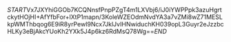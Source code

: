 $START$Vx7JXYhiGGOb7KCQNnsfPnpPZgT4m1LXVbj6/iJ0iYWPPpk3azuHgrtckytHOjHI+AfYfbFor+lXtP1mapn/3KoleWZEOdmNvdYA3a7vZMi8wZ71MESLkpWMThbqog6E9iR8yrPewI9Ncx7JklJvIHNwiduchKH039opL3Guyr2eJzzbcHLKy3eBjAkcYUoKh2YXk5J4p6kz6RdMsQ78Wg==$END$
